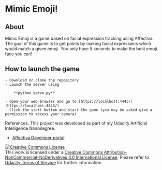 # Mimic Emoji!


## About


Mimic Emoji is a game based on facial expression tracking using Affectiva. The goal of this game is to get points by making facial expressions which would match a given emoji. You only have 5 seconds to make the best emoji face you can!

## How to launch the game

	- Download or clone the repository
	- Launch the server using 
	
		**python serve.py**
		
	- Open your web browser and go to [https://localhost:4443/](https://localhost:4443/)
	- Click the start button and start the game (you may be asked give a permission to access your camera)


	
	
	
References:
This project was developed as part of my Udacity Artificial Intelligence Nanodegree.

- [Affectiva Developer portal](http://developer.affectiva.com/index.html)

<a rel="license" href="http://creativecommons.org/licenses/by-nc-nd/4.0/"><img alt="Creative Commons License" style="border-width:0" src="https://i.creativecommons.org/l/by-nc-nd/4.0/88x31.png" /></a><br />This work is licensed under a <a rel="license" href="http://creativecommons.org/licenses/by-nc-nd/4.0/">Creative Commons Attribution-NonCommercial-NoDerivatives 4.0 International License</a>. Please refer to [Udacity Terms of Service](https://www.udacity.com/legal) for further information.
